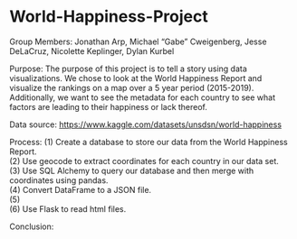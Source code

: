 # World-Happiness-Project

Group Members: Jonathan Arp, Michael “Gabe” Cweigenberg, Jesse DeLaCruz, Nicolette Keplinger, Dylan Kurbel

Purpose: The purpose of this project is to tell a story using data visualizations. We chose to look at the World Happiness Report and visualize the rankings on a map over a 5 year period (2015-2019). Additionally, we want to see the metadata for each country to see what factors are leading to their happiness or lack thereof.

Data source: https://www.kaggle.com/datasets/unsdsn/world-happiness

Process: (1) Create a database to store our data from the World Happiness Report.  
(2) Use geocode to extract coordinates for each country in our data set.  
(3) Use SQL Alchemy to query our database and then merge with coordinates using pandas.  
(4) Convert DataFrame to a JSON file.  
(5)   
(6) Use Flask to read html files.  

Conclusion:
